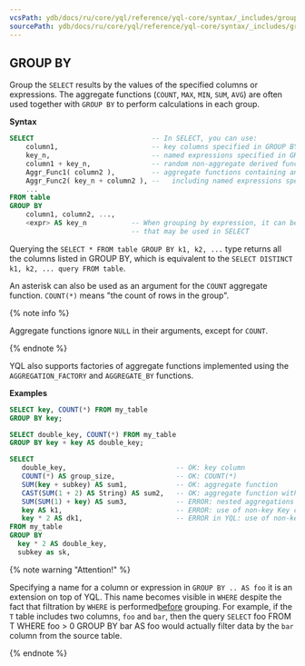 ```yaml
---
vcsPath: ydb/docs/ru/core/yql/reference/yql-core/syntax/_includes/group_by/general.md
sourcePath: ydb/docs/ru/core/yql/reference/yql-core/syntax/_includes/group_by/general.md
---
```

## GROUP BY

Group the `SELECT` results by the values of the specified columns or expressions. The aggregate functions (`COUNT`, `MAX`, `MIN`, `SUM`, `AVG`) are often used together with `GROUP BY` to perform calculations in each group.

**Syntax**
```sql
SELECT                             -- In SELECT, you can use:
    column1,                       -- key columns specified in GROUP BY
    key_n,                         -- named expressions specified in GROUP BY
    column1 + key_n,               -- random non-aggregate derived functions
    Aggr_Func1( column2 ),         -- aggregate functions containing any columns in arguments,
    Aggr_Func2( key_n + column2 ), --   including named expressions specified in GROUP BY
    ...
FROM table
GROUP BY
    column1, column2, ...,
    <expr> AS key_n           -- When grouping by expression, it can be assigned a name via AS,
                              -- that may be used in SELECT
```

Querying the `SELECT * FROM table GROUP BY k1, k2, ...` type returns all the columns listed in GROUP BY, which is equivalent to the `SELECT DISTINCT k1, k2, ... query FROM table`.

An asterisk can also be used as an argument for the `COUNT` aggregate function. `COUNT(*)` means "the count of rows in the group".


{% note info %}

Aggregate functions ignore `NULL` in their arguments, except for `COUNT`.

{% endnote %}

YQL also supports factories of aggregate functions implemented using the `AGGREGATION_FACTORY` and `AGGREGATE_BY` functions.

**Examples**

```sql
SELECT key, COUNT(*) FROM my_table
GROUP BY key;
```

```sql
SELECT double_key, COUNT(*) FROM my_table
GROUP BY key + key AS double_key;
```

```sql
SELECT
   double_key,                           -- OK: key column
   COUNT(*) AS group_size,               -- OK: COUNT(*)
   SUM(key + subkey) AS sum1,            -- OK: aggregate function
   CAST(SUM(1 + 2) AS String) AS sum2,   -- OK: aggregate function with constant argument
   SUM(SUM(1) + key) AS sum3,            -- ERROR: nested aggregations are not allowed
   key AS k1,                            -- ERROR: use of non-key Key column without aggregation
   key * 2 AS dk1,                       -- ERROR in YQL: use of non-key Key column without aggregation
FROM my_table
GROUP BY
  key * 2 AS double_key,
  subkey as sk,

```


{% note warning "Attention!" %}

Specifying a name for a column or expression in `GROUP BY .. AS foo` it is an extension on top of YQL. This name becomes visible in `WHERE` despite the fact that filtration by `WHERE` is performed[before](../../select.md#selectexec) grouping. For example, if the `T` table includes two columns, `foo` and `bar`, then the query `SELECT` foo FROM T WHERE foo > 0 GROUP BY bar AS foo would actually filter data by the `bar` column from the source table.

{% endnote %}
